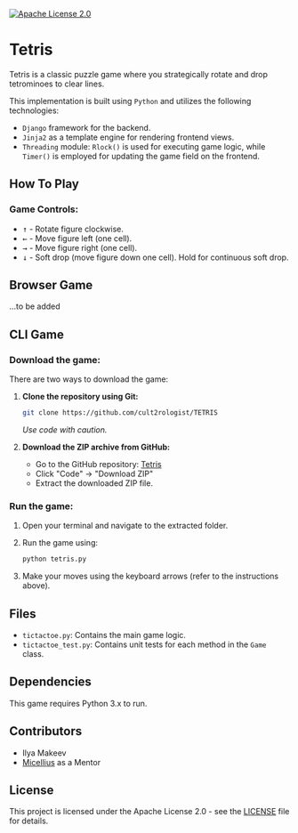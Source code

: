 [![Apache License 2.0](https://img.shields.io/badge/License-Apache%202.0-blue.svg)](https://www.apache.org/licenses/LICENSE-2.0)

# Tetris

Tetris is a classic puzzle game where you strategically rotate and drop tetrominoes to clear lines.

This implementation is built using `Python` and utilizes the following technologies:

- `Django` framework for the backend.
- `Jinja2` as a template engine for rendering frontend views.
- `Threading` module: `Rlock()` is used for executing game logic, while `Timer()` is employed for updating the game field on the frontend.

## How To Play

### Game Controls:

- <kbd>↑</kbd> - Rotate figure clockwise.
- <kbd>←</kbd> - Move figure left (one cell).
- <kbd>→</kbd> - Move figure right (one cell).
- <kbd>↓</kbd> - Soft drop (move figure down one cell). Hold for continuous soft drop.


## Browser Game

...to be added

## CLI Game

### Download the game:

There are two ways to download the game:

1. **Clone the repository using Git:**
   
    ```bash
    git clone https://github.com/cult2rologist/TETRIS
    ```

    *Use code with caution.*

2. **Download the ZIP archive from GitHub:**
   
    - Go to the GitHub repository: [Tetris](https://github.com/topics/tetris)
    - Click "Code" -> "Download ZIP"
    - Extract the downloaded ZIP file.

### Run the game:

1. Open your terminal and navigate to the extracted folder.
2. Run the game using: 
   
    ```bash
    python tetris.py
    ```

3. Make your moves using the keyboard arrows (refer to the instructions above).


## Files

- `tictactoe.py`: Contains the main game logic.
- `tictactoe_test.py`: Contains unit tests for each method in the `Game` class.

## Dependencies

This game requires Python 3.x to run.

## Contributors

- Ilya Makeev
- [Micellius](https://github.com/micellius) as a Mentor

## License

This project is licensed under the Apache License 2.0 - see the [LICENSE](LICENSE) file for details.
